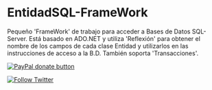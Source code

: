 # EntidadSQL-FrameWork
Pequeño 'FrameWork' de trabajo para acceder a Bases de Datos SQL-Server. Está basado en ADO.NET y utiliza 'Reflexión' para obtener el nombre de los campos de cada clase Entidad y utilizarlos en las instrucciones de acceso a la B.D. También soporta 'Transacciones'.

<span><a href="https://miPagina" title="Donate to this project using Paypal" target="_blank"><img src="https://img.shields.io/badge/paypal-donate-yellow.svg?style=plastic" alt="PayPal donate button" /></a></span>

<span><a href="https://twitter.com/ATopeCode" title="Follow Me in Twitter" target="blank"><img src="https://img.shields.io/twitter/url/http/shields.io.svg?style=social" alt="Follow Twitter" /></a></span>
